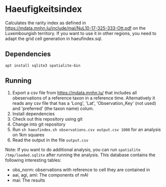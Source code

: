 # Haeufigkeitsindex
Calculates the rarity index as defined in https://mdata.mnhn.lu/include/mai/NuL10-17-325-333-Ott.pdf on the Luxembourgish territory. If you want to use it in other regions, you need to adapt the grid cell generation in haeufindex.sql.

## Dependencies
`apt install sqlite3 spatialite-bin`

## Running
1. Export a csv file from https://mdata.mnhn.lu/ that includes all obeservations of a reference taxon in a reference time. Alternatively it reads any csv file that has a 'Long', 'Lat', 'Observation_Key' (not used) and 'preferred' (the taxon name) colum.
2. Install dependencies
3. Check out this repository using git
4. Change into git repository
5. Run `sh haeufindex.sh observations.csv output.csv 1000` for an analysis on 1km squares
6. Read the output in the file `output.csv`

Note: If you want to do additional analysis, you can run `spatialite /tmp/loaded.sqlite` after running the analysis. This database contains the following interesting tables:
* obs_norm: observations with reference to cell they are contained in
* aai, agi, ami: The components of mAI
* mai: The results
